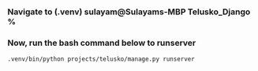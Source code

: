 ### Navigate to (.venv) sulayam@Sulayams-MBP Telusko_Django % 
### Now, run the bash command below to runserver
````bash
.venv/bin/python projects/telusko/manage.py runserver  
````
